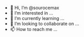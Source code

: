 - 👋 Hi, I’m @sourocemax
- 👀 I’m interested in ...
- 🌱 I’m currently learning ...
- 💞️ I’m looking to collaborate on ...
- 📫 How to reach me ...

<!---
sourocemax/sourocemax is a ✨ special ✨ repository because its `README.md` (this file) appears on your GitHub profile.
You can click the Preview link to take a look at your changes.
--->
